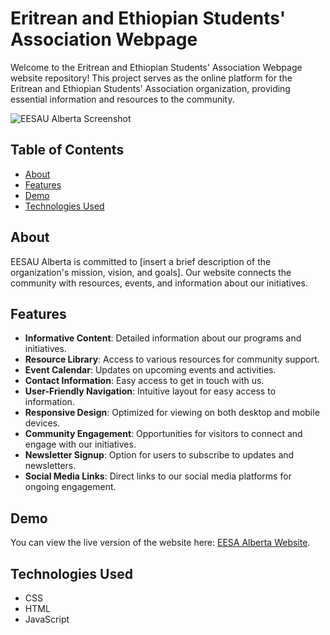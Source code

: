 # Eritrean and Ethiopian Students' Association Webpage

Welcome to the Eritrean and Ethiopian Students' Association Webpage website repository! This project serves as the online platform for the Eritrean and Ethiopian Students' Association organization, providing essential information and resources to the community.

![EESAU Alberta Screenshot](https://github.com/sahaile/Eritrean-and-Ethiopian-Students-Association-Webpage/blob/main/Screen%20Shot%202024-10-14%20at%2010.09.33%20AM.png)


## Table of Contents

- [About](#about)
- [Features](#features)
- [Demo](#demo)
- [Technologies Used](#technologies-used)


## About

EESAU Alberta is committed to [insert a brief description of the organization's mission, vision, and goals]. Our website connects the community with resources, events, and information about our initiatives.

## Features

- **Informative Content**: Detailed information about our programs and initiatives.
- **Resource Library**: Access to various resources for community support.
- **Event Calendar**: Updates on upcoming events and activities.
- **Contact Information**: Easy access to get in touch with us.
- **User-Friendly Navigation**: Intuitive layout for easy access to information.
- **Responsive Design**: Optimized for viewing on both desktop and mobile devices.
- **Community Engagement**: Opportunities for visitors to connect and engage with our initiatives.
- **Newsletter Signup**: Option for users to subscribe to updates and newsletters.
- **Social Media Links**: Direct links to our social media platforms for ongoing engagement.


## Demo

You can view the live version of the website here: [EESA Alberta Website](https://eesaualberta.netlify.app/).

## Technologies Used
- CSS
- HTML
- JavaScript

